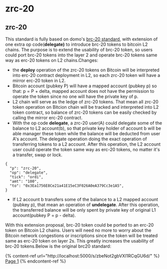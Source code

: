 # zrc-20

## zrc-20

This standard is fully based on domo's [brc-20 standard](https://domo-2.gitbook.io/brc-20-experiment/), with extension of one extra op code(**delegate)** to introduce brc-20 tokens to bitcoin L2 chains. The purpose is to extend the usability of brc-20 token, so users could port brc-20 tokens into the layer 2 and operate brc-20 tokens same way as erc-20 tokens on L2 chains.​Changes:

* the **deploy** operation of the zrc-20 tokens on Bitcoin will be interpreted into erc-20 contract deployment in L2, so each zrc-20 token will have a mirror erc-20 token in L2.
* Bitcoin account (pubkey P) will have a mapped account (pubkey p) so that: p = P + delta, mapped account does not have the permission to operate the token since no one will have the private key of p.
* L2 chain will serve as the ledge of zrc-20 tokens. That mean all zrc-20 token operation on Bitcion chain will be tracked and interpreted into L2 token contract, so balance of zrc-20 tokens can be easily checked by calling the mirror erc-20 contract.
* With the op code **delegate**, a zrc-20 user(A) could delegate some of the balance to L2 account(b), so that private key holder of account b will be able manager these token while the balance will be deducted from user A's account. The delegate operation doing the exact operation of transferring tokens to a L2 account. After this operation, the L2 account user could operate the token same way as erc-20 tokens, no matter it's a transfer, swap or lock.

```
{ 
  "p": "zrc-20",
  "op": "delegate",
  "tick": "ordi",
  "amt": "100",
  "to": "0x3Ea1756E8Ce21a41E15eC3F026A0eA379Cc3e1A5",
}
```

* If L2 account b transfers some of the balance to a L2 mapped account (pubkey p), that mean an operation of **undelegate**. After this operation, the transferred balance will be only spent by private key of original L1 account(pubkey P = p - delta).

​With this extension proposal, brc-20 token could be ported to an erc-20 token on Bitcoin L2 chains. Users will need no more to worry about the Bitcoin network congestions or inscriptions since the token will be treated same as erc-20 token on layer 2s. This greatly increases the usability of brc-20 tokens.​Below is the original brc20 standard:



{% content-ref url="http://localhost:5000/s/zbeNot2gbVXl1RCqGU6d/" %}
[Page 1](http://localhost:5000/s/zbeNot2gbVXl1RCqGU6d/)
{% endcontent-ref %}

